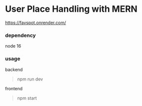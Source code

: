 # User Place Handling with MERN

https://favspot.onrender.com/

### dependency
node 16

### usage

backend
> npm run dev

frontend
> npm start
